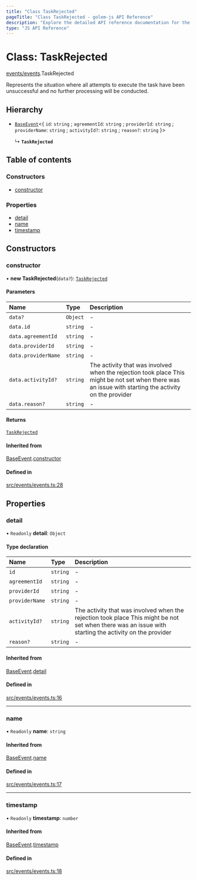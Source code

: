 ```yaml
---
title: "Class TaskRejected"
pageTitle: "Class TaskRejected - golem-js API Reference"
description: "Explore the detailed API reference documentation for the Class TaskRejected within the golem-js SDK for the Golem Network."
type: "JS API Reference"
---
```

# Class: TaskRejected

[events/events](../modules/events_events).TaskRejected

Represents the situation where all attempts to execute the task have been unsuccessful and no further processing
will be conducted.

## Hierarchy

- [`BaseEvent`](events_events.BaseEvent)\<\{ `id`: `string` ; `agreementId`: `string` ; `providerId`: `string` ; `providerName`: `string` ; `activityId?`: `string` ; `reason?`: `string`  }\>

  ↳ **`TaskRejected`**

## Table of contents

### Constructors

- [constructor](events_events.TaskRejected#constructor)

### Properties

- [detail](events_events.TaskRejected#detail)
- [name](events_events.TaskRejected#name)
- [timestamp](events_events.TaskRejected#timestamp)

## Constructors

### constructor

• **new TaskRejected**(`data?`): [`TaskRejected`](events_events.TaskRejected)

#### Parameters

| Name | Type | Description |
| :------ | :------ | :------ |
| `data?` | `Object` | - |
| `data.id` | `string` | - |
| `data.agreementId` | `string` | - |
| `data.providerId` | `string` | - |
| `data.providerName` | `string` | - |
| `data.activityId?` | `string` | The activity that was involved when the rejection took place This might be not set when there was an issue with starting the activity on the provider |
| `data.reason?` | `string` | - |

#### Returns

[`TaskRejected`](events_events.TaskRejected)

#### Inherited from

[BaseEvent](events_events.BaseEvent).[constructor](events_events.BaseEvent#constructor)

#### Defined in

[src/events/events.ts:28](https://github.com/golemfactory/golem-js/blob/a42794e/src/events/events.ts#L28)

## Properties

### detail

• `Readonly` **detail**: `Object`

#### Type declaration

| Name | Type | Description |
| :------ | :------ | :------ |
| `id` | `string` | - |
| `agreementId` | `string` | - |
| `providerId` | `string` | - |
| `providerName` | `string` | - |
| `activityId?` | `string` | The activity that was involved when the rejection took place This might be not set when there was an issue with starting the activity on the provider |
| `reason?` | `string` | - |

#### Inherited from

[BaseEvent](events_events.BaseEvent).[detail](events_events.BaseEvent#detail)

#### Defined in

[src/events/events.ts:16](https://github.com/golemfactory/golem-js/blob/a42794e/src/events/events.ts#L16)

___

### name

• `Readonly` **name**: `string`

#### Inherited from

[BaseEvent](events_events.BaseEvent).[name](events_events.BaseEvent#name)

#### Defined in

[src/events/events.ts:17](https://github.com/golemfactory/golem-js/blob/a42794e/src/events/events.ts#L17)

___

### timestamp

• `Readonly` **timestamp**: `number`

#### Inherited from

[BaseEvent](events_events.BaseEvent).[timestamp](events_events.BaseEvent#timestamp)

#### Defined in

[src/events/events.ts:18](https://github.com/golemfactory/golem-js/blob/a42794e/src/events/events.ts#L18)
